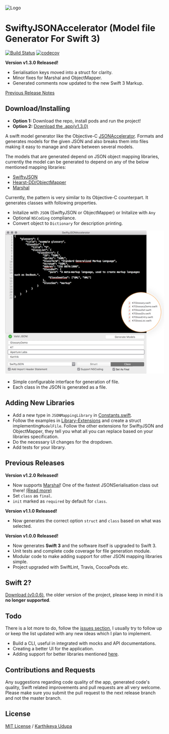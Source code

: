 ![Logo](https://raw.githubusercontent.com/insanoid/SwiftyJSONAccelerator/master/SwiftyJSONAccelerator/Support/Assets.xcassets/AppIcon.appiconset/Icon_32x32%402x.png)

# SwiftyJSONAccelerator (Model file Generator For Swift 3)

[![Build
Status](https://travis-ci.org/insanoid/SwiftyJSONAccelerator.svg?branch=master)](https://travis-ci.org/insanoid/SwiftyJSONAccelerator) [![codecov](https://codecov.io/gh/insanoid/SwiftyJSONAccelerator/branch/master/graph/badge.svg)](https://codecov.io/gh/insanoid/SwiftyJSONAccelerator)

**Version v1.3.0 Released!**

- Serialisation keys moved into a struct for clarity.
- Minor fixes for Marshal and ObjectMapper.
- Generated comments now updated to the new Swift 3 Markup.

[Previous Release Notes](#previous-releases)

## Download/Installing

- **Option 1:** Download the repo, install pods and run the project!
- **Option 2:** [Download the .app(v1.3.0)](https://github.com/insanoid/SwiftyJSONAccelerator/releases/download/v1.3.0/SwiftyJSONAccelerator.zip)

A swift model generator like the Objective-C [JSONAccelerator](http://nerdery.com/json-accelerator). Formats and generates models for the given JSON and also breaks them into files making it easy to manage and share between several models.

The models that are generated depend on JSON object mapping libraries, currently the model can be generated to depend on any of the below mentioned mapping libraries:

- [SwiftyJSON](https://github.com/SwiftyJSON/SwiftyJSON)
- [Hearst-DD/ObjectMapper](https://github.com/Hearst-DD/ObjectMapper)
- [Marshal](https://github.com/utahiosmac/Marshal)

Currently, the pattern is very similar to its Objective-C counterpart. It generates classes with following properties.

- Initalize with `JSON` (SwiftyJSON or ObjectMapper) or Initalize with `Any`
- Optional `NSCoding` compliance.
- Convert object to `Dictionary` for description printing.

![Preview](preview.png)

- Simple configurable interface for generation of file.
- Each class in the JSON is generated as a file.

## Adding New Libraries

- Add a new type in `JSONMappingLibrary` in [Constants.swift](SwiftyJSONAccelerator/Constants.swift).
- Follow the examples in [Library-Extensions](SwiftyJSONAccelerator/Library-Extensions) and create a struct implementing`ModelFile`. Follow the other extensions for SwiftyJSON and ObjectMapper, they tell you what all you can replace based on your libraries specification.
- Do the necessary UI changes for the dropdown.
- Add tests for your library.

## Previous Releases

**Version v1.2.0 Released!**

- Now supports [Marshal](https://github.com/utahiosmac/Marshal)! One of the fastest JSONSerialisation class out there! [(Read more)](https://github.com/bwhiteley/JSONShootout)
- Set `class` as `final`.
- `init` marked as `required` by default for `class`.

**Version v1.1.0 Released!**

- Now generates the correct option `struct` and `class` based on what was selected.

**Version v1.0.0 Released!**

- Now generates **Swift 3** and the software itself is upgraded to Swift 3.
- Unit tests and complete code coverage for file generation module.
- Modular code to make adding support for other JSON mapping libraries simple.
- Project upgraded with SwiftLint, Travis, CocoaPods etc.

## Swift 2?

[Download (v0.0.6)](https://github.com/insanoid/SwiftyJSONAccelerator/releases/download/v0.0.6/SwiftyJSONAccelerator.zip), the older version of the project, please keep in mind it is **no longer supported**.

## Todo

There is a lot more to do, follow the [issues section](https://github.com/insanoid/SwiftyJSONAccelerator/issues), I usually try to follow up or keep the list updated with any new ideas which I plan to implement.

- Build a CLI, useful in integrated with mocks and API documentations.
- Creating a better UI for the application.
- Adding support for better libraries mentioned [here](https://github.com/bwhiteley/JSONShootout).

## Contributions and Requests

Any suggestions regarding code quality of the app, generated code's quality, Swift related improvements and pull requests are all very welcome. Please make sure you submit the pull request to the next release branch and not the master branch.

## License

[MIT License](LICENSE) / [Karthikeya Udupa](https://karthikeya.co.uk)

